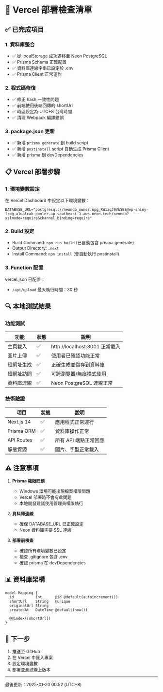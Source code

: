 # 🚀 Vercel 部署檢查清單

## ✅ 已完成項目

### 1. 資料庫整合

- ✅ 從 localStorage 成功遷移至 Neon PostgreSQL
- ✅ Prisma Schema 正確配置
- ✅ 資料庫連線字串已設定於 .env
- ✅ Prisma Client 正常運作

### 2. 程式碼修復

- ✅ 修正 hash 一致性問題
- ✅ 前端使用後端回傳的 shortUrl
- ✅ 時區設定為 UTC+8 台灣時間
- ✅ 清理 Webpack 編譯錯誤

### 3. package.json 更新

- ✅ 新增 `prisma generate` 到 build script
- ✅ 新增 `postinstall` script 自動生成 Prisma Client
- ✅ 新增 prisma 到 devDependencies

## 📋 Vercel 部署步驟

### 1. 環境變數設定

在 Vercel Dashboard 中設定以下環境變數：

```
DATABASE_URL="postgresql://neondb_owner:npg_RW1aqJ9VkSBE@ep-shiny-frog-a1ualcab-pooler.ap-southeast-1.aws.neon.tech/neondb?sslmode=require&channel_binding=require"
```

### 2. Build 設定

- Build Command: `npm run build` (已自動包含 prisma generate)
- Output Directory: `.next`
- Install Command: `npm install` (會自動執行 postinstall)

### 3. Function 配置

vercel.json 已配置：

- `/api/upload` 最大執行時間：30 秒

## 🔍 本地測試結果

### 功能測試

| 功能       | 狀態 | 說明                           |
| ---------- | ---- | ------------------------------ |
| 主頁載入   | ✅   | http://localhost:3001 正常載入 |
| 圖片上傳   | ✅   | 使用者已確認功能正常           |
| 短網址生成 | ✅   | 正確生成並儲存到資料庫         |
| 短網址訪問 | ✅   | 可跨瀏覽器/無痕模式使用        |
| 資料庫連線 | ✅   | Neon PostgreSQL 連線正常       |

### 技術驗證

| 項目       | 狀態 | 說明                  |
| ---------- | ---- | --------------------- |
| Next.js 14 | ✅   | 應用程式正常運行      |
| Prisma ORM | ✅   | 資料庫操作正常        |
| API Routes | ✅   | 所有 API 端點正常回應 |
| 靜態資源   | ✅   | 圖片、字型正常載入    |

## ⚠️ 注意事項

1. **Prisma 權限問題**

   - Windows 環境可能出現檔案權限問題
   - Vercel 部署時不會有此問題
   - 本地開發建議使用管理員權限執行

2. **資料庫連線**

   - 確保 DATABASE_URL 已正確設定
   - Neon 資料庫需要 SSL 連線

3. **部署前檢查**
   - 確認所有環境變數已設定
   - 檢查 .gitignore 包含 .env
   - 確認 prisma 在 devDependencies

## 📊 資料庫架構

```prisma
model Mapping {
  id          Int      @id @default(autoincrement())
  shortUrl    String   @unique
  originalUrl String
  createdAt   DateTime @default(now())

  @@index([shortUrl])
}
```

## 🎯 下一步

1. 推送至 GitHub
2. 在 Vercel 中匯入專案
3. 設定環境變數
4. 部署並測試線上版本

---

最後更新：2025-01-20 00:52 (UTC+8)

